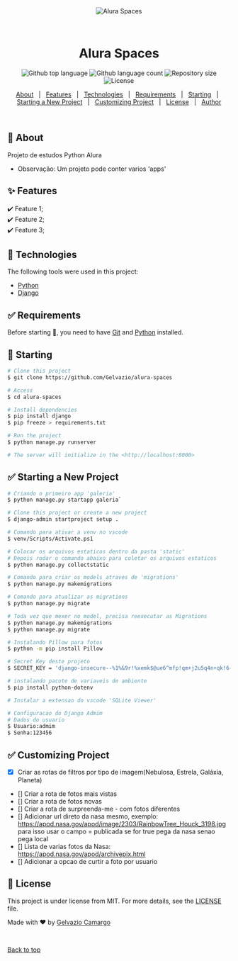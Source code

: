 <div align="center" id="top"> 
  <img src="./.github/app.gif" alt="Alura Spaces" />

  &#xa0;

  <!-- <a href="https://aluraspaces.netlify.app">Demo</a> -->
</div>

<h1 align="center">Alura Spaces</h1>

<p align="center">
  <img alt="Github top language" src="https://img.shields.io/github/languages/top/Gelvazio/alura-spaces?color=56BEB8">

  <img alt="Github language count" src="https://img.shields.io/github/languages/count/Gelvazio/alura-spaces?color=56BEB8">

  <img alt="Repository size" src="https://img.shields.io/github/repo-size/Gelvazio/alura-spaces?color=56BEB8">

  <img alt="License" src="https://img.shields.io/github/license/Gelvazio/alura-spaces?color=56BEB8">

  <!-- <img alt="Github issues" src="https://img.shields.io/github/issues/Gelvazio/alura-spaces?color=56BEB8" /> -->

  <!-- <img alt="Github forks" src="https://img.shields.io/github/forks/Gelvazio/alura-spaces?color=56BEB8" /> -->

  <!-- <img alt="Github stars" src="https://img.shields.io/github/stars/Gelvazio/alura-spaces?color=56BEB8" /> -->
</p>

<!-- Status -->

<!-- <h4 align="center"> 
	🚧  Alura Spaces 🚀 Under construction...  🚧
</h4> 

<hr> -->

<p align="center">
  <a href="#dart-about">About</a> &#xa0; | &#xa0; 
  <a href="#sparkles-features">Features</a> &#xa0; | &#xa0;
  <a href="#rocket-technologies">Technologies</a> &#xa0; | &#xa0;
  <a href="#white_check_mark-requirements">Requirements</a> &#xa0; | &#xa0;
  <a href="#checkered_flag-starting">Starting</a> &#xa0; | &#xa0;
  <a href="#white_check_mark-starting-a-new-project">Starting a New Project</a> &#xa0; | &#xa0;
  <a href="#white_check_mark-customizing-project">Customizing Project</a> &#xa0; | &#xa0;
  <a href="#memo-license">License</a> &#xa0; | &#xa0;
  <a href="https://github.com/Gelvazio" target="_blank">Author</a>
</p>

<br>

## :dart: About ##

Projeto de estudos Python Alura
* Observação: Um projeto pode conter varios 'apps'

## :sparkles: Features ##

:heavy_check_mark: Feature 1;\
:heavy_check_mark: Feature 2;\
:heavy_check_mark: Feature 3;

## :rocket: Technologies ##

The following tools were used in this project:

- [Python](https://www.python.org/)
- [Django](https://www.djangoproject.com/)

## :white_check_mark: Requirements ##

Before starting :checkered_flag:, you need to have [Git](https://git-scm.com) and [Python](https://www.python.org/) installed.

## :checkered_flag: Starting ##

```bash
# Clone this project
$ git clone https://github.com/Gelvazio/alura-spaces

# Access
$ cd alura-spaces

# Install dependencies
$ pip install django
$ pip freeze > requirements.txt

# Run the project
$ python manage.py runserver

# The server will initialize in the <http://localhost:8000>
```

## :white_check_mark: Starting a New Project ##
```bash
# Criando o primeiro app 'galeria'
$ python manage.py startapp galeria`

# Clone this project or create a new project
$ django-admin startproject setup .

# Comando para ativar a venv no vscode
$ venv/Scripts/Activate.ps1

# Colocar os arquivos estaticos dentro da pasta 'static'
# Depois rodar o comando abaixo para coletar os arquivos estaticos
$ python manage.py collectstatic

# Comando para criar os models atraves de 'migrations'
$ python manage.py makemigrations

# Comando para atualizar as migrations
$ python manage.py migrate

# Toda vez que mexer no model, precisa reexecutar as Migrations
$ python manage.py makemigrations
$ python manage.py migrate

# Instalando Pillow para fotos
$ python -m pip install Pillow

# Secret Key deste projeto
$ SECRET_KEY = 'django-insecure--%1%&9r!%xemk$@ue6^mfp!qm+j2u5q4n+qk!6-!$^h11v&2x6'

# instalando pacote de variaveis de ambiente 
$ pip install python-dotenv

# Instalar a extensao do vscode 'SQLite Viewer'

# Configuracao do Django Admim
# Dados do usuario
$ Usuario:admim
$ Senha:123456

```

## :white_check_mark: Customizing Project
- [x] Criar as rotas de filtros por tipo de imagem(Nebulosa, Estrela, Galáxia, Planeta)
- [] Criar a rota de fotos mais vistas
- [] Criar a rota de fotos novas
- [] Criar a rota de surpreenda-me - com fotos diferentes
- [] Adicionar url direto da nasa mesmo, exemplo:
    https://apod.nasa.gov/apod/image/2303/RainbowTree_Houck_3198.jpg
    para isso usar o campo = publicada se for true pega da nasa senao pega local
- []  Lista de varias fotos da Nasa: https://apod.nasa.gov/apod/archivepix.html
- [] Adicionar a opcao de curtir a foto por usuario

## :memo: License ##

This project is under license from MIT. For more details, see the [LICENSE](LICENSE.md) file.


Made with :heart: by <a href="https://github.com/Gelvazio" target="_blank">Gelvazio Camargo</a>

&#xa0;

<a href="#top">Back to top</a>

